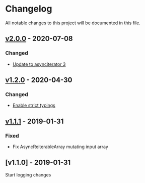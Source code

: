 # Changelog
All notable changes to this project will be documented in this file.

<a name="v2.0.0"></a>
## [v2.0.0](https://github.com/rubensworks/asyncreiterable.js/compare/v1.2.0...v2.0.0) - 2020-07-08

### Changed
* [Update to asynciterator 3](https://github.com/rubensworks/asyncreiterable.js/commit/b637b26648dd0306927012bdbc25185eb6209b1c)

<a name="v1.2.0"></a>
## [v1.2.0](https://github.com/rubensworks/asyncreiterable.js/compare/v1.1.1...v1.2.0) - 2020-04-30

### Changed
* [Enable strict typings](https://github.com/rubensworks/asyncreiterable.js/commit/6719993629249e8ce5d1df62ecc7bb174fc43bb7)

<a name="v1.1.1"></a>
## [v1.1.1](https://github.com/rubensworks/asyncreiterable.js/compare/v1.1.0...v1.1.1) - 2019-01-31

### Fixed
* Fix AsyncReiterableArray mutating input array

<a name="v1.1.0"></a>
## [v1.1.0] - 2019-01-31

Start logging changes
